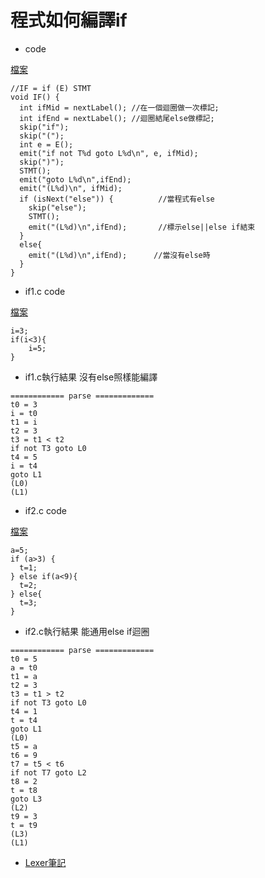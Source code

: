 # 程式如何編譯if

* code

<a href="https://github.com/brian891005/sp109b/blob/main/Note/Compiler/compiler.c">檔案</a>

```
//IF = if (E) STMT
void IF() {
  int ifMid = nextLabel(); //在一個迴圈做一次標記;
  int ifEnd = nextLabel(); //迴圈結尾else做標記;
  skip("if");
  skip("(");
  int e = E();
  emit("if not T%d goto L%d\n", e, ifMid);
  skip(")");
  STMT();
  emit("goto L%d\n",ifEnd);
  emit("(L%d)\n", ifMid);
  if (isNext("else")) {          //當程式有else
    skip("else");
    STMT();
    emit("(L%d)\n",ifEnd);       //標示else||else if結束
  }
  else{
    emit("(L%d)\n",ifEnd);      //當沒有else時
  }
}
```

* if1.c  code

<a href="https://github.com/brian891005/sp109b/blob/main/Note/Compiler/test/if1.c">檔案</a>

```
i=3;
if(i<3){
    i=5;
}
```

* if1.c執行結果 沒有else照樣能編譯

```
============ parse =============
t0 = 3
i = t0
t1 = i
t2 = 3
t3 = t1 < t2
if not T3 goto L0
t4 = 5
i = t4
goto L1
(L0)
(L1)
```

* if2.c code

<a href='https://github.com/brian891005/sp109b/blob/main/Note/Compiler/test/if2.c'>檔案</a>

```
a=5;
if (a>3) {
  t=1;
} else if(a<9){
  t=2;
} else{
  t=3;
}
```

* if2.c執行結果  能通用else if迴圈
```
============ parse =============
t0 = 5
a = t0
t1 = a
t2 = 3
t3 = t1 > t2
if not T3 goto L0
t4 = 1
t = t4
goto L1
(L0)
t5 = a
t6 = 9
t7 = t5 < t6
if not T7 goto L2
t8 = 2
t = t8
goto L3
(L2)
t9 = 3
t = t9
(L3)
(L1)
```

* <a href="https://github.com/brian891005/sp109b/blob/main/Note/Compiler/test/lexer.md">Lexer筆記</a>
